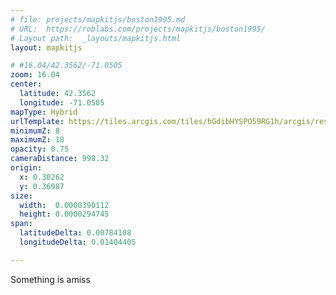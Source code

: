```yaml
---
# file: projects/mapkitjs/boston1995.md
# URL:  https://roblabs.com/projects/mapkitjs/boston1995/
# Layout path:  _layouts/mapkitjs.html
layout: mapkitjs

# #16.04/42.3562/-71.0505
zoom: 16.04
center:
  latitude: 42.3562
  longitude: -71.0505
mapType: Hybrid
urlTemplate: https://tiles.arcgis.com/tiles/hGdibHYSPO59RG1h/arcgis/rest/services/BW_Orthos_Tile_Package/MapServer/tile/{z}/{y}/{x}
minimumZ: 8
maximumZ: 18
opacity: 0.75
cameraDistance: 998.32
origin: 
  x: 0.30262
  y: 0.36987
size:
  width:  0.0000390112
  height: 0.0000294745
span:
  latitudeDelta: 0.00784108
  longitudeDelta: 0.01404405

---
```


Something is amiss
